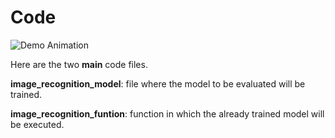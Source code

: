 # Code

![Demo Animation](https://media.giphy.com/media/ZVik7pBtu9dNS/giphy.gif)

Here are the two **main** code files.
 
**image_recognition_model**: file where the model to be evaluated will be trained. 

**image_recognition_funtion**: function in which the already trained model will be executed.